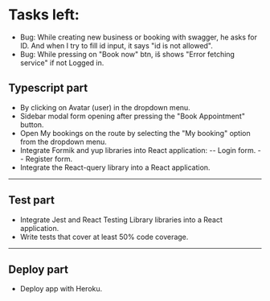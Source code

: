 # Tasks left:

- Bug: While creating new business or booking with swagger, he asks for ID. And when I try to fill id input, it says "id is not allowed".
- Bug: While pressing on "Book now" btn, iš shows "Error fetching service" if not Logged in.

## Typescript part

- By clicking on Avatar (user) in the dropdown menu.
- Sidebar modal form opening after pressing the "Book Appointment" button.
- Open My bookings on the route by selecting the "My booking" option from the dropdown menu.
- Integrate Formik and yup libraries into React application:
  -- Login form.
  -- Register form.
- Integrate the React-query library into a React application.

---

## Test part

- Integrate Jest and React Testing Library libraries into a React application.
- Write tests that cover at least 50% code coverage.

---

## Deploy part

- Deploy app with Heroku.
